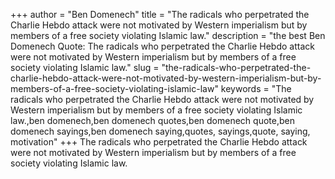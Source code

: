 +++
author = "Ben Domenech"
title = "The radicals who perpetrated the Charlie Hebdo attack were not motivated by Western imperialism but by members of a free society violating Islamic law."
description = "the best Ben Domenech Quote: The radicals who perpetrated the Charlie Hebdo attack were not motivated by Western imperialism but by members of a free society violating Islamic law."
slug = "the-radicals-who-perpetrated-the-charlie-hebdo-attack-were-not-motivated-by-western-imperialism-but-by-members-of-a-free-society-violating-islamic-law"
keywords = "The radicals who perpetrated the Charlie Hebdo attack were not motivated by Western imperialism but by members of a free society violating Islamic law.,ben domenech,ben domenech quotes,ben domenech quote,ben domenech sayings,ben domenech saying,quotes, sayings,quote, saying, motivation"
+++
The radicals who perpetrated the Charlie Hebdo attack were not motivated by Western imperialism but by members of a free society violating Islamic law.

